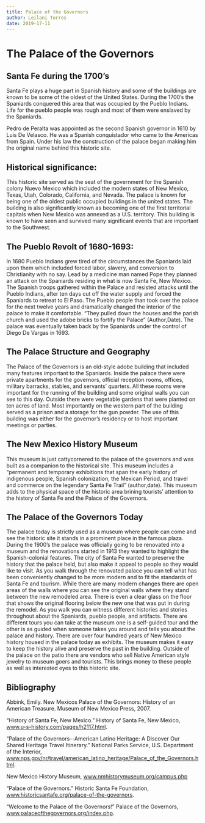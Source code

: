 ```yaml
---
title: Palace of the Governors 
author: Leilani Torres
date: 2019-17-11
---
```



# The Palace of the Governors 

## Santa Fe during the 1700’s 

Santa Fe plays a huge part in Spanish history and some of the buildings are known to be some of the oldest of the United States. During the 1700’s the Spaniards conquered this area that was occupied by the Pueblo Indians. Life for the pueblo people was rough and most of them were enslaved by the Spaniards. 


Pedro de Peralta was appointed as the second Spanish governor in 1610 by Luis De Velasco. He was a Spanish conquistador who came to the Americas from Spain. Under his law the construction of the palace began making him the original name behind this historic site. 

## Historical significance: 

This historic site served as the seat of the government for the Spanish colony Nuevo Mexico which included the modern states of New Mexico, Texas, Utah, Colorado, California, and Nevada. The palace is known for being one of the oldest public occupied buildings in the united states. The building is also significantly known as becoming one of the first territorial capitals when New Mexico was annexed as a U.S. territory. This building is known to have seen and survived many significant events that are important to the Southwest. 

## The Pueblo Revolt of 1680-1693:

In 1680 Pueblo Indians grew tired of the circumstances the Spaniards laid upon them which included forced labor, slavery, and conversion to Christianity with no say. Lead by a medicine man named Pope they planned an attack on the Spaniards residing in what is now Santa Fe, New Mexico. The Spanish troops gathered within the Palace and resisted attacks until the Pueblo Indians, after ten days cut off the water supply and forced the Spaniards to retreat to El Paso. The Pueblo people than took over the palace for the next twelve years and dramatically changed the interior of the palace to make it comfortable. “They pulled down the houses and the parish church and used the adobe bricks to fortify the Palace” (Author,Date). The palace was eventually taken back by the Spaniards under the control of Diego De Vargas in 1693. 

## The Palace Structure and Geography

The Palace of the Governors is an old-style adobe building that included many features important to the Spaniards. Inside the palace there were private apartments for the governors, official reception rooms, offices, military barracks, stables, and servants’ quarters. All these rooms were important for the running of the building and some original walls you can see to this day. Outside there were vegetable gardens that were planted on ten acres of land. Most importantly on the western part of the building served as a prison and a storage for the gun powder. The use of this building was either for the governor’s residency or to host important meetings or parties. 

## The New Mexico History Museum

This museum is just cattycornered to the palace of the governors and was built as a companion to the historical site. This museum includes a “permanent and temporary exhibitions that span the early history of indigenous people, Spanish colonization, the Mexican Period, and travel and commerce on the legendary Santa Fe Trail” (author,date). This museum adds to the physical space of the historic area brining tourists’ attention to the history of Santa Fe and the Palace of the Governors.  

## The Palace of the Governors Today

The palace today is strictly used as a museum where people can come and see the historic site it stands in a prominent place in the famous plaza. During the 1900’s the palace was officially going to be renovated into a museum and the renovations started in 1913 they wanted to highlight the Spanish-colonial features. The city of Santa Fe wanted to preserve the history that the palace held, but also make it appeal to people so they would like to visit. As you walk through the renovated palace you can tell what has been conveniently changed to be more modern and to fit the standards of Santa Fe and tourism. While there are many modern changes there are open areas of the walls where you can see the original walls where they stand between the new remodeled area. There is even a clear glass on the floor that shows the original flooring below the new one that was put in during the remodel. As you walk you can witness different histories and stories throughout about the Spaniards, pueblo people, and artifacts. There are different tours you can take at the museum one is a self-guided tour and the other is as guided when someone takes you around and tells you about the palace and history. There are over four hundred years of New Mexico history housed in the palace today as exhibits. The museum makes it easy to keep the history alive and preserve the past in the building. Outside of the palace on the patio there are vendors who sell Native American style jewelry to museum goers and tourists. This brings money to these people as well as interested eyes to this historic site. 



## Bibliography

Abbink, Emily. New Mexicos Palace of the Governors: History of an American Treasure. Museum of New Mexico Press, 2007.

“History of Santa Fe, New Mexico.” History of Santa Fe, New Mexico, www.u-s-history.com/pages/h2117.html.

“Palace of the Governors--American Latino Heritage: A Discover Our Shared Heritage Travel Itinerary.” National Parks Service, U.S. Department of the Interior, www.nps.gov/nr/travel/american_latino_heritage/Palace_of_the_Governors.html.

New Mexico History Museum, www.nmhistorymuseum.org/campus.php

“Palace of the Governors.” Historic Santa Fe Foundation, www.historicsantafe.org/palace-of-the-governors.

“Welcome to the Palace of the Governors!” Palace of the Governors, www.palaceofthegovernors.org/index.php.

